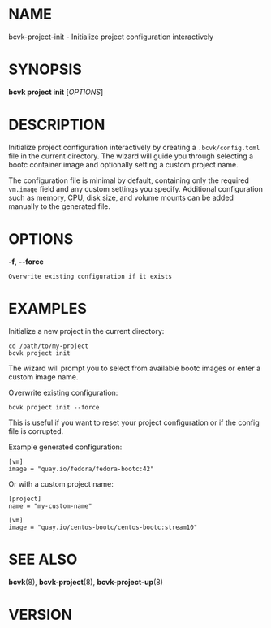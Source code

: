 # NAME

bcvk-project-init - Initialize project configuration interactively

# SYNOPSIS

**bcvk project init** [*OPTIONS*]

# DESCRIPTION

Initialize project configuration interactively by creating a `.bcvk/config.toml` file
in the current directory. The wizard will guide you through selecting a bootc container
image and optionally setting a custom project name.

The configuration file is minimal by default, containing only the required `vm.image`
field and any custom settings you specify. Additional configuration such as memory,
CPU, disk size, and volume mounts can be added manually to the generated file.

# OPTIONS

<!-- BEGIN GENERATED OPTIONS -->
**-f**, **--force**

    Overwrite existing configuration if it exists

<!-- END GENERATED OPTIONS -->

# EXAMPLES

Initialize a new project in the current directory:

    cd /path/to/my-project
    bcvk project init

The wizard will prompt you to select from available bootc images or enter a custom image name.

Overwrite existing configuration:

    bcvk project init --force

This is useful if you want to reset your project configuration or if the config file is corrupted.

Example generated configuration:

    [vm]
    image = "quay.io/fedora/fedora-bootc:42"

Or with a custom project name:

    [project]
    name = "my-custom-name"

    [vm]
    image = "quay.io/centos-bootc/centos-bootc:stream10"

# SEE ALSO

**bcvk**(8), **bcvk-project**(8), **bcvk-project-up**(8)

# VERSION

<!-- VERSION PLACEHOLDER -->
